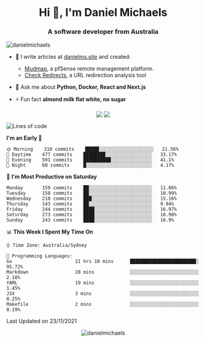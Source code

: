 <h1 align="center">Hi 👋, I'm Daniel Michaels</h1>
<h3 align="center">A software developer from Australia</h3>
<p align="left"> <img src="https://komarev.com/ghpvc/?username=danielmichaels" alt="danielmichaels" /> </p>

- 📝 I write articles at [danielms.site](https://danielms.site?ref=danielmichaels-github) and created:
    - [Mudmap](https://mudmap.io?ref=danielmichaels-github), a pfSense remote management platform.
    - [Check Redirects](https://www.check-redirects.com?ref=danielmichaels-github), a URL redirection analysis tool
- 💬 Ask me about **Python, Docker, React and Next.js**

- ⚡ Fun fact **almond milk flat white, no sugar**

<p align="center">
<a href="https://twitter.com/dansult" target="_blank"><img align="center" src="https://img.shields.io/badge/twitter-%231DA1F2.svg?&style=for-the-badge&logo=twitter&logoColor=white"></a>
<a href="https://linkedin.com/in/daniel-michaels" target="_blank"><img align="center" src="https://img.shields.io/badge/linkedin-%230077B5.svg?&style=for-the-badge&logo=linkedin&logoColor=white"></a>
</p>

<!--START_SECTION:waka-->
![Lines of code](https://img.shields.io/badge/From%20Hello%20World%20I%27ve%20Written-395958%20lines%20of%20code-blue)

**I'm an Early 🐤** 

```text
🌞 Morning    310 commits    █████░░░░░░░░░░░░░░░░░░░░   21.56% 
🌆 Daytime    477 commits    ████████░░░░░░░░░░░░░░░░░   33.17% 
🌃 Evening    591 commits    ██████████░░░░░░░░░░░░░░░   41.1% 
🌙 Night      60 commits     █░░░░░░░░░░░░░░░░░░░░░░░░   4.17%

```
📅 **I'm Most Productive on Saturday** 

```text
Monday       159 commits    ██░░░░░░░░░░░░░░░░░░░░░░░   11.06% 
Tuesday      158 commits    ██░░░░░░░░░░░░░░░░░░░░░░░   10.99% 
Wednesday    218 commits    ███░░░░░░░░░░░░░░░░░░░░░░   15.16% 
Thursday     143 commits    ██░░░░░░░░░░░░░░░░░░░░░░░   9.94% 
Friday       244 commits    ████░░░░░░░░░░░░░░░░░░░░░   16.97% 
Saturday     273 commits    ████░░░░░░░░░░░░░░░░░░░░░   18.98% 
Sunday       243 commits    ████░░░░░░░░░░░░░░░░░░░░░   16.9%

```


📊 **This Week I Spent My Time On** 

```text
⌚︎ Time Zone: Australia/Sydney

💬 Programming Languages: 
Go                       21 hrs 10 mins      ████████████████████████░   95.72% 
Markdown                 28 mins             ░░░░░░░░░░░░░░░░░░░░░░░░░   2.18% 
YAML                     19 mins             ░░░░░░░░░░░░░░░░░░░░░░░░░   1.45% 
JSX                      3 mins              ░░░░░░░░░░░░░░░░░░░░░░░░░   0.25% 
Makefile                 2 mins              ░░░░░░░░░░░░░░░░░░░░░░░░░   0.19%

```


 Last Updated on 23/11/2021
<!--END_SECTION:waka-->

<p align="center"> <img src="https://github-readme-stats.vercel.app/api?username=danielmichaels&show_icons=true" alt="danielmichaels" /> </p>

